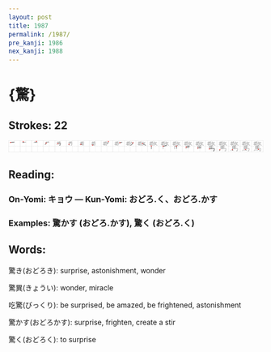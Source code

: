 ```yaml
---
layout: post
title: 1987
permalink: /1987/
pre_kanji: 1986
nex_kanji: 1988
---
```


# {驚}

## Strokes: 22

<div class="stroke"><img src="../images/E9A99A.png" /></div>

## Reading:

### On-Yomi: キョウ &mdash; Kun-Yomi: おどろ.く、おどろ.かす

### Examples: 驚かす (おどろ.かす), 驚く (おどろ.く)

## Words:

驚き(おどろき): surprise, astonishment, wonder

驚異(きょうい): wonder, miracle

吃驚(びっくり): be surprised, be amazed, be frightened, astonishment

驚かす(おどろかす): surprise, frighten, create a stir

驚く(おどろく): to surprise
